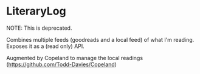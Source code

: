 LiteraryLog
===========

NOTE: This is deprecated.

Combines multiple feeds (goodreads and a local feed) of what I'm reading. Exposes it as a (read only) API.

Augmented by Copeland to manage the local readings (https://github.com/Todd-Davies/Copeland)
